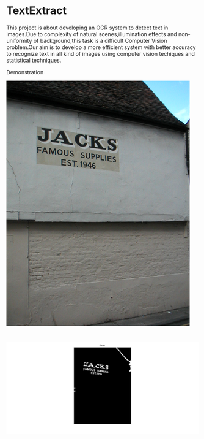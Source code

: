 TextExtract
===========

This project is about developing an OCR system to detect text in images.Due to complexity of natural scenes,illumination 
effects and non-uniformity of background,this task is a difficult Computer Vision problem.Our aim is to develop a more 
efficient system with better accuracy to recognize text in all kind of images using computer vision techiques and 
statistical techniques.

Demonstration

![solarized pallete](./testset/104.jpg)



![solarized pallete](./testset/result.jpg)
=============



